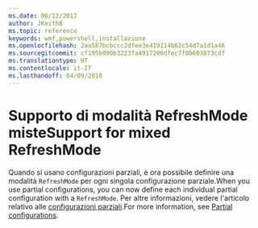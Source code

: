 ```yaml
---
ms.date: 06/12/2017
author: JKeithB
ms.topic: reference
keywords: wmf,powershell,installazione
ms.openlocfilehash: 2aa587bcbccc2dfee3e419114b62c54d7a1d1a46
ms.sourcegitcommit: cf195b090b3223fa4917206dfec7f0b603873cdf
ms.translationtype: HT
ms.contentlocale: it-IT
ms.lasthandoff: 04/09/2018
---
```

# <a name="support-for-mixed-refreshmode"></a><span data-ttu-id="8653c-102">Supporto di modalità RefreshMode miste</span><span class="sxs-lookup"><span data-stu-id="8653c-102">Support for mixed RefreshMode</span></span>

<span data-ttu-id="8653c-103">Quando si usano configurazioni parziali, è ora possibile definire una modalità `RefreshMode` per ogni singola configurazione parziale.</span><span class="sxs-lookup"><span data-stu-id="8653c-103">When you use partial configurations, you can now define each individual partial configuration with a `RefreshMode`.</span></span>
<span data-ttu-id="8653c-104">Per altre informazioni, vedere l'articolo relativo alle [configurazioni parziali](https://msdn.microsoft.com/powershell/dsc/partialconfigs).</span><span class="sxs-lookup"><span data-stu-id="8653c-104">For more information, see [Partial configurations](https://msdn.microsoft.com/powershell/dsc/partialconfigs).</span></span>